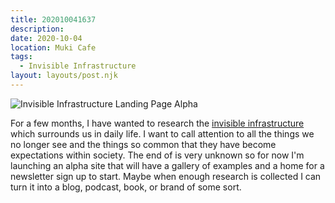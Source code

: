 ```yaml
---
title: 202010041637
description:
date: 2020-10-04
location: Muki Cafe
tags:
  - Invisible Infrastructure
layout: layouts/post.njk
---
```


![Invisible Infrastructure Landing Page Alpha](https://d2w9rnfcy7mm78.cloudfront.net/8967152/original_68bb88eb6d7cc16290822155e402c831.jpeg?1601799805?bc=0) 

For a few months, I have wanted to research the [invisible infrastructure](https://ii.gndclouds.cc) which surrounds us in daily life. I want to call attention to all the things we no longer see and the things so common that they have become expectations within society. The end of is very unknown so for now I'm launching an alpha site that will have a gallery of examples and a home for a newsletter sign up to start.  Maybe when enough research is collected I can turn it into a blog, podcast, book, or brand of some sort.